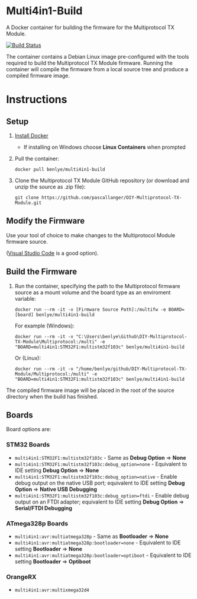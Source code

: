 # Multi4in1-Build
A Docker container for building the firmware for the Multiprotocol TX Module.

[![Build Status](https://travis-ci.org/benlye/Multi4in1-Build.svg?branch=master)](https://travis-ci.org/benlye/Multi4in1-Build)

The container contains a Debian Linux image pre-configured with the tools required to build the Multiprotocol TX Module firmware.  Running the container will compile the firmware from a local source tree and produce a compiled firmware image.

# Instructions
## Setup
1. [Install Docker](https://docs.docker.com/install/)
   * If installing on Windows choose **Linux Containers** when prompted

1. Pull the container:

   `docker pull benlye/multi4in1-build`

1. Clone the Multiprotocol TX Module GitHub repository (or download and unzip the source as .zip file):

   `git clone https://github.com/pascallanger/DIY-Multiprotocol-TX-Module.git`

## Modify the Firmware
Use your tool of choice to make changes to the Multiprotocol Module firmware source.

([Visual Studio Code](https://code.visualstudio.com/download) is a good option).

## Build the Firmware
1. Run the container, specifying the path to the Multiprotocol firmware source as a mount volume and the board type as an enviroment variable:

   `docker run --rm -it -v [Firmware Source Path]:/multifw -e BOARD=[board] benlye/multi4in1-build`
   
   For example (Windows):
   
   `docker run --rm -it -v "C:\Users\benlye\Github\DIY-Multiprotocol-TX-Module\Multiprotocol:/multi" -e "BOARD=multi4in1:STM32F1:multistm32f103c" benlye/multi4in1-build`
   
   Or (Linux):
   
   `docker run --rm -it -v "/home/benlye/github/DIY-Multiprotocol-TX-Module/Multiprotocol:/multi" -e "BOARD=multi4in1:STM32F1:multistm32f103c" benlye/multi4in1-build`

The compiled firmware image will be placed in the root of the source directory when the build has finished.  

## Boards
Board options are:

### STM32 Boards
* `multi4in1:STM32F1:multistm32f103c` - Same as **Debug Option** => **None**
* `multi4in1:STM32F1:multistm32f103c:debug_option=none` - Equivalent to IDE setting **Debug Option** => **None**
* `multi4in1:STM32F1:multistm32f103c:debug_option=native` - Enable debug output on the native USB port; equivalent to IDE setting **Debug Option** => **Native USB Debugging**
* `multi4in1:STM32F1:multistm32f103c:debug_option=ftdi` - Enable debug output on an FTDI adapter; equivalent to IDE setting **Debug Option** => **Serial/FTDI Debugging**

### ATmega328p Boards
* `multi4in1:avr:multiatmega328p` - Same as **Bootloader** => **None**
* `multi4in1:avr:multiatmega328p:bootloader=none` - Equivalent to IDE setting **Bootloader** => **None**
* `multi4in1:avr:multiatmega328p:bootloader=optiboot` - Equivalent to IDE setting **Bootloader** => **Optiboot**

### OrangeRX
* `multi4in1:avr:multixmega32d4`
